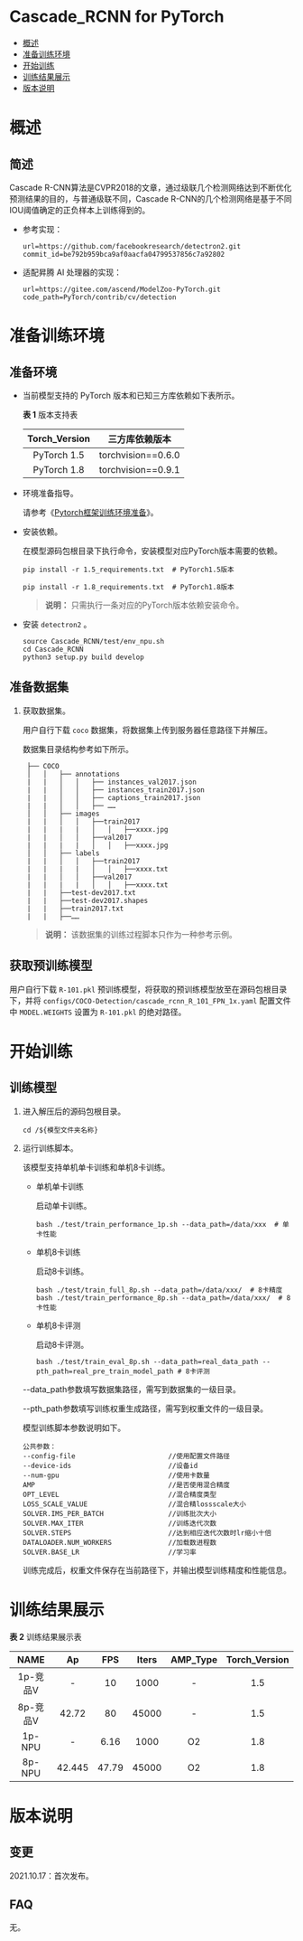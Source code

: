 # Cascade_RCNN for PyTorch

-   [概述](概述.md)
-   [准备训练环境](准备训练环境.md)
-   [开始训练](开始训练.md)
-   [训练结果展示](训练结果展示.md)
-   [版本说明](版本说明.md)


# 概述

## 简述
Cascade R-CNN算法是CVPR2018的文章，通过级联几个检测网络达到不断优化预测结果的目的，与普通级联不同，Cascade R-CNN的几个检测网络是基于不同IOU阈值确定的正负样本上训练得到的。
- 参考实现：

  ```
  url=https://github.com/facebookresearch/detectron2.git
  commit_id=be792b959bca9af0aacfa04799537856c7a92802
  ```

- 适配昇腾 AI 处理器的实现：

  ```
  url=https://gitee.com/ascend/ModelZoo-PyTorch.git
  code_path=PyTorch/contrib/cv/detection
  ```


# 准备训练环境

## 准备环境

- 当前模型支持的 PyTorch 版本和已知三方库依赖如下表所示。

  **表 1**  版本支持表

  | Torch_Version      | 三方库依赖版本                                 |
  | :--------: | :----------------------------------------------------------: |
  | PyTorch 1.5 | torchvision==0.6.0 |
  | PyTorch 1.8 | torchvision==0.9.1 |

- 环境准备指导。

  请参考《[Pytorch框架训练环境准备](https://www.hiascend.com/document/detail/zh/ModelZoo/pytorchframework/ptes)》。


- 安装依赖。

  在模型源码包根目录下执行命令，安装模型对应PyTorch版本需要的依赖。
  ```
  pip install -r 1.5_requirements.txt  # PyTorch1.5版本
  
  pip install -r 1.8_requirements.txt  # PyTorch1.8版本
  ```
  > **说明：** 
  >只需执行一条对应的PyTorch版本依赖安装命令。

- 安装 `detectron2` 。
  ```
  source Cascade_RCNN/test/env_npu.sh
  cd Cascade_RCNN
  python3 setup.py build develop
  ```

## 准备数据集

1. 获取数据集。

   用户自行下载 `coco` 数据集，将数据集上传到服务器任意路径下并解压。
   
   数据集目录结构参考如下所示。
   ```
    ├── COCO
    │   │   ├── annotations
    |   |   │   │   ├── instances_val2017.json
    |   |   │   │   ├── instances_train2017.json
    |   |   │   │   ├── captions_train2017.json
    |   |   │   │   ├── ……
    │   │   ├── images
    |   |   │   │   ├──train2017
    |   |   |   |   │   │   ├──xxxx.jpg
    |   |   │   │   ├──val2017
    |   |   |   |   │   │   ├──xxxx.jpg
    │   │   ├── labels
    |   |   │   │   ├──train2017
    |   |   |   |   │   │   ├──xxxx.txt
    |   |   │   │   ├──val2017
    |   |   |   |   │   │   ├──xxxx.txt
    |   |   ├──test-dev2017.txt
    |   |   ├──test-dev2017.shapes
    |   |   ├──train2017.txt
    |   |   ├──……
   ```
   > **说明：** 
   >该数据集的训练过程脚本只作为一种参考示例。

## 获取预训练模型

用户自行下载 `R-101.pkl` 预训练模型，将获取的预训练模型放至在源码包根目录下，并将 `configs/COCO-Detection/cascade_rcnn_R_101_FPN_1x.yaml` 配置文件中 `MODEL.WEIGHTS` 设置为 `R-101.pkl` 的绝对路径。


# 开始训练

## 训练模型

1. 进入解压后的源码包根目录。

   ```
   cd /${模型文件夹名称}
   ```

2. 运行训练脚本。
 
   该模型支持单机单卡训练和单机8卡训练。

   - 单机单卡训练

     启动单卡训练。
     ```
     bash ./test/train_performance_1p.sh --data_path=/data/xxx  # 单卡性能
     ```
   - 单机8卡训练

     启动8卡训练。

     ```
     bash ./test/train_full_8p.sh --data_path=/data/xxx/  # 8卡精度
     bash ./test/train_performance_8p.sh --data_path=/data/xxx/  # 8卡性能
     ```
   - 单机8卡评测

     启动8卡评测。

     ```
     bash ./test/train_eval_8p.sh --data_path=real_data_path --pth_path=real_pre_train_model_path # 8卡评测
     ```

   --data_path参数填写数据集路径，需写到数据集的一级目录。
   
   --pth_path参数填写训练权重生成路径，需写到权重文件的一级目录。

   模型训练脚本参数说明如下。

   ```
   公共参数：
   --config-file                       //使用配置文件路径
   --device-ids                        //设备id
   --num-gpu                           //使用卡数量
   AMP                                 //是否使用混合精度
   OPT_LEVEL                           //混合精度类型
   LOSS_SCALE_VALUE                    //混合精lossscale大小
   SOLVER.IMS_PER_BATCH                //训练批次大小
   SOLVER.MAX_ITER                     //训练迭代次数
   SOLVER.STEPS                        //达到相应迭代次数时lr缩小十倍
   DATALOADER.NUM_WORKERS              //加载数进程数
   SOLVER.BASE_LR                      //学习率
   ```

   训练完成后，权重文件保存在当前路径下，并输出模型训练精度和性能信息。


# 训练结果展示

**表 2**  训练结果展示表

|   NAME   | Ap | FPS  | Iters | AMP_Type | Torch_Version |
| :------: | :---: | :--: | :----: | :------: | :--------: |
| 1p-竞品V | - | 10 | 1000 | - | 1.5 |
| 8p-竞品V | 42.72 | 80 | 45000 | - | 1.5 |
| 1p-NPU | - | 6.16 | 1000 | O2 | 1.8 |
| 8p-NPU | 42.445 | 47.79 | 45000 | O2 | 1.8 |

# 版本说明

## 变更

2021.10.17：首次发布。

## FAQ

无。








